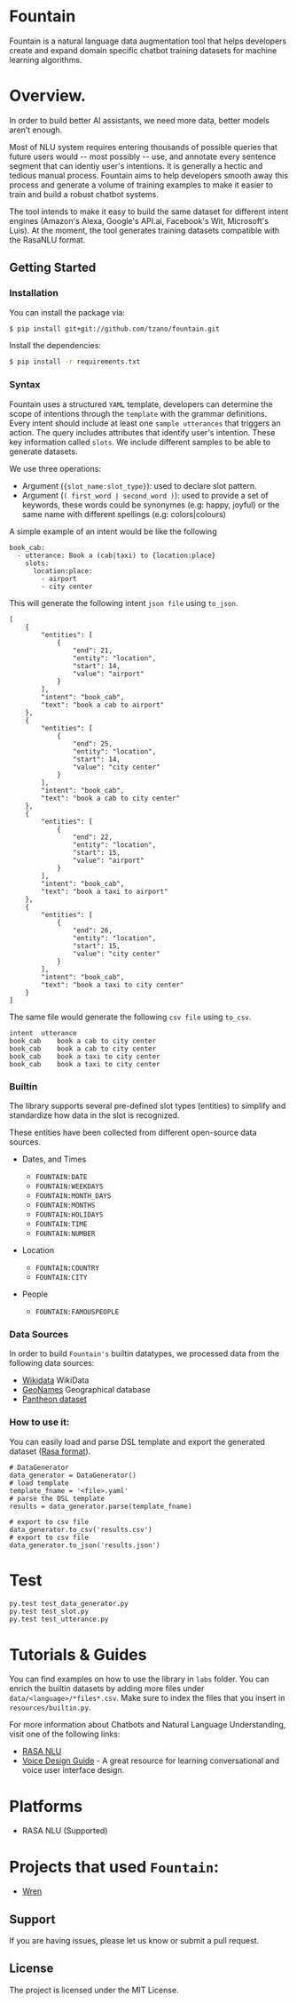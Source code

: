 # Fountain 

Fountain is a natural language data augmentation tool that helps developers create and expand domain specific chatbot training datasets for machine learning algorithms.

# Overview.

In order to build better AI assistants, we need more data, better models aren’t enough.

Most of NLU system requires entering thousands of possible queries that future users would -- most possibly -- use, and annotate every sentence segment that can identiy user's intentions. It is generally a hectic and tedious manual process. Fountain aims to help developers smooth away this process and generate a volume of training examples to make it easier to train and build a robust chatbot systems. 

The tool intends to make it easy to build the same dataset for different intent engines (Amazon's Alexa, Google's API.ai, Facebook's Wit, Microsoft's Luis). At the moment, the tool generates training datasets compatible with the RasaNLU format.


## Getting Started

### Installation
You can install the package via:
```sh
$ pip install git+git://github.com/tzano/fountain.git
```
Install the dependencies:
```sh
$ pip install -r requirements.txt
```

### Syntax

Fountain uses a structured `YAML` template, developers can determine the scope of intentions through the `template`  with the grammar definitions. Every intent should include at least one `sample utterances` that triggers an action. The query includes attributes that identify user's intention. These key information called `slots`. We include different samples to be able to generate datasets.

We use three operations:
- Argument (`{slot_name:slot_type}`): used to declare slot pattern.
- Argument (`( first_word | second_word )`): used to provide a set of keywords, these words could be synonymes (e.g: happy, joyful) or the same name with different spellings (e.g: colors|colours) 

A simple example of an intent would be like the following
```
book_cab:
  - utterance: Book a (cab|taxi) to {location:place}
    slots:
      location:place:
        - airport
        - city center
```

This will generate the following intent `json file` using `to_json`.
```
[
    {
        "entities": [
            {
                "end": 21, 
                "entity": "location", 
                "start": 14, 
                "value": "airport"
            }
        ], 
        "intent": "book_cab", 
        "text": "book a cab to airport"
    }, 
    {
        "entities": [
            {
                "end": 25, 
                "entity": "location", 
                "start": 14, 
                "value": "city center"
            }
        ], 
        "intent": "book_cab", 
        "text": "book a cab to city center"
    }, 
    {
        "entities": [
            {
                "end": 22, 
                "entity": "location", 
                "start": 15, 
                "value": "airport"
            }
        ], 
        "intent": "book_cab", 
        "text": "book a taxi to airport"
    }, 
    {
        "entities": [
            {
                "end": 26, 
                "entity": "location", 
                "start": 15, 
                "value": "city center"
            }
        ], 
        "intent": "book_cab", 
        "text": "book a taxi to city center"
    }
]
```

The same file would generate the following  `csv file` using `to_csv`.
```
intent	utterance
book_cab	book a cab to city center
book_cab	book a cab to city center
book_cab	book a taxi to city center
book_cab	book a taxi to city center
```


### Builtin 
The library supports several pre-defined slot types (entities) to simplify and standardize how data in the slot is recognized.

These entities have been collected from different open-source data sources. 

- Dates, and Times
    - `FOUNTAIN:DATE`
    - `FOUNTAIN:WEEKDAYS`
    - `FOUNTAIN:MONTH_DAYS`
    - `FOUNTAIN:MONTHS`
    - `FOUNTAIN:HOLIDAYS`
    - `FOUNTAIN:TIME`
    - `FOUNTAIN:NUMBER`

- Location
    - `FOUNTAIN:COUNTRY`
    - `FOUNTAIN:CITY`

- People 
    - `FOUNTAIN:FAMOUSPEOPLE`

### Data Sources
In order to build `Fountain's` builtin datatypes, we processed data from the following data sources: 

- [Wikidata](https://www.wikidata.org/wiki/Wikidata:Main_Page) WikiData 
- [GeoNames](http://www.geonames.org/) Geographical database 
- [Pantheon dataset](http://pantheon.media.mit.edu/rankings/people/US/all/-4000/2010/H15)

### How to use it:

You can easily load and parse DSL template and export the generated dataset ([Rasa format](https://github.com/RasaHQ/rasa_nlu)).
```
# DataGenerator
data_generator = DataGenerator()
# load template
template_fname = '<file>.yaml'
# parse the DSL template
results = data_generator.parse(template_fname)

# export to csv file
data_generator.to_csv('results.csv')
# export to csv file
data_generator.to_json('results.json')
```

# Test

```
py.test test_data_generator.py
py.test test_slot.py
py.test test_utterance.py

```

# Tutorials & Guides 

You can find examples on how to use the library in `labs` folder. You can enrich the builtin datasets by adding more files under `data/<language>/*files*.csv`. Make sure to index the files that you insert in `resources/builtin.py`.

For more information about Chatbots and Natural Language Understanding, visit one of the following links: 

- [RASA NLU](https://github.com/RasaHQ/rasa_nlu)
- [Voice Design Guide](https://developer.amazon.com/designing-for-voice/) - A great resource for learning conversational and voice user interface design.

# Platforms 
- RASA NLU (Supported)

# Projects that used `Fountain`:
- [Wren](http://github.com/tzano/wren)

## Support
If you are having issues, please let us know or submit a pull request.

## License
The project is licensed under the MIT License.
